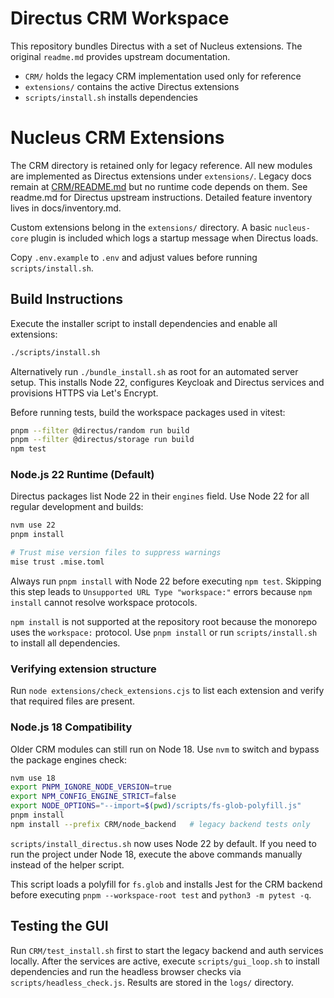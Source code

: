 
# Directus CRM Workspace

This repository bundles Directus with a set of Nucleus extensions. The original `readme.md` provides upstream documentation.

- `CRM/` holds the legacy CRM implementation used only for reference
- `extensions/` contains the active Directus extensions
- `scripts/install.sh` installs dependencies

# Nucleus CRM Extensions

The CRM directory is retained only for legacy reference. All new modules are implemented as Directus extensions under `extensions/`.
Legacy docs remain at [CRM/README.md](CRM/README.md) but no runtime code depends on them.
See readme.md for Directus upstream instructions.
Detailed feature inventory lives in docs/inventory.md.

Custom extensions belong in the `extensions/` directory. A basic `nucleus-core`
plugin is included which logs a startup message when Directus loads.

Copy `.env.example` to `.env` and adjust values before running `scripts/install.sh`.

## Build Instructions

Execute the installer script to install dependencies and enable all extensions:

```bash
./scripts/install.sh
```

Alternatively run `./bundle_install.sh` as root for an automated server
setup. This installs Node 22, configures Keycloak and Directus services
and provisions HTTPS via Let's Encrypt.

Before running tests, build the workspace packages used in vitest:

```bash
pnpm --filter @directus/random run build
pnpm --filter @directus/storage run build
npm test
```

### Node.js 22 Runtime (Default)

Directus packages list Node 22 in their `engines` field. Use Node 22 for all
regular development and builds:

```bash
nvm use 22
pnpm install

# Trust mise version files to suppress warnings
mise trust .mise.toml
```

Always run `pnpm install` with Node 22 before executing `npm test`. Skipping this
step leads to `Unsupported URL Type "workspace:"` errors because `npm install`
cannot resolve workspace protocols.

`npm install` is not supported at the repository root because the monorepo uses
the `workspace:` protocol. Use `pnpm install` or run `scripts/install.sh` to
install all dependencies.
### Verifying extension structure
Run `node extensions/check_extensions.cjs` to list each extension and verify that required files are present.


### Node.js 18 Compatibility

Older CRM modules can still run on Node 18. Use `nvm` to switch and bypass the
package engines check:

```bash
nvm use 18
export PNPM_IGNORE_NODE_VERSION=true
export NPM_CONFIG_ENGINE_STRICT=false
export NODE_OPTIONS="--import=$(pwd)/scripts/fs-glob-polyfill.js"
pnpm install
npm install --prefix CRM/node_backend   # legacy backend tests only
```

`scripts/install_directus.sh` now uses Node 22 by default. If you need to run
the project under Node 18, execute the above commands manually instead of the
helper script.

This script loads a polyfill for `fs.glob` and installs Jest for the CRM backend
before executing `pnpm --workspace-root test` and `python3 -m pytest -q`.

## Testing the GUI

Run `CRM/test_install.sh` first to start the legacy backend and auth services locally.
After the services are active, execute `scripts/gui_loop.sh` to install
dependencies and run the headless browser checks via `scripts/headless_check.js`.
Results are stored in the `logs/` directory.

